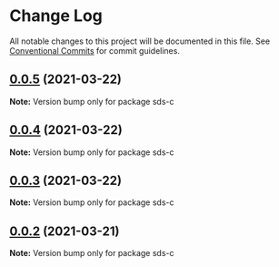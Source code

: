 # Change Log

All notable changes to this project will be documented in this file.
See [Conventional Commits](https://conventionalcommits.org) for commit guidelines.

## [0.0.5](https://github.com/dimpu/lerna-example/compare/v0.0.4...v0.0.5) (2021-03-22)

**Note:** Version bump only for package sds-c





## [0.0.4](https://github.com/dimpu/lerna-example/compare/v0.0.3...v0.0.4) (2021-03-22)

**Note:** Version bump only for package sds-c





## [0.0.3](https://github.com/dimpu/lerna-example/compare/v0.0.2...v0.0.3) (2021-03-22)

**Note:** Version bump only for package sds-c





## [0.0.2](https://github.com/dimpu/lerna-example/compare/v0.0.1...v0.0.2) (2021-03-21)

**Note:** Version bump only for package sds-c
